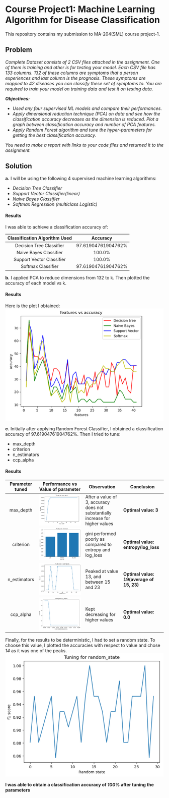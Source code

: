 # Course Project1: Machine Learning Algorithm for Disease Classification

This repository contains my submission to MA-204(SML) course project-1.

## Problem

*Complete Dataset consists of 2 CSV files attached in the assignment. One of them is training and other is for testing your model. Each CSV file has 133 columns. 132 of these columns are symptoms that a person experiences and last column is the prognosis. These symptoms are mapped to 42 diseases you can classify these set of symptoms to. You are required to train your model on training data and test it on testing data.*

***Objectives:*** 

- *Used any four supervised ML models and compare their performances.*
- *Apply dimensional reduction technique (PCA) on data and see how the classification accuracy decreases as the dimension is reduced. Plot a graph between classification accuracy and number of PCA features.*
- *Apply Random Forest algorithm and tune the hyper-parameters for getting the best classification accuracy.*

*You need to make a report with links to your code files and returned it to the assignment.*

## Solution

**a.** I will be using the following 4 supervised machine learning algorithms:
  - *Decision Tree Classifier*
  - *Support Vector Classifier(linear)*
  - *Naive Bayes Classifier*
  - *Softmax Regression (multiclass Logistic)*
#### Results
I was able to achieve a classification accuracy of:  

| Classification Algorithm Used |      Accuracy      |
|:-----------------------------:|:------------------:|
|    Decision Tree Classifier   | 97.61904761904762% |
|     Naive Bayes Classifier    |       100.0%       |
|   Support Vector Classifier   |       100.0%       |
|       Softmax Classifier      | 97.61904761904762% |  

**b.** I applied PCA to reduce dimensions from 132 to k. Then plotted the accuracy of each model vs k.
#### Results
Here is the plot I obtained:
![features vs accuracy](images/features_vs_accuracy.png)

**c.** Initially after applying Random Forest Classifier, I obtained a classification accuracy of 97.61904761904762%. Then I tried to tune:
- max_depth
- criterion
- n_estimators
- ccp_alpha
#### Results

| Parameter tuned | Performance vs Value of parameter | Observation                                                                    | Conclusion                               |
|:---------------:|:---------------------------------:|--------------------------------------------------------------------------------|------------------------------------------|
|    max_depth    |  ![](images/max_depth.png)        | After a value of 3, accuracy does not substantially increase for higher values | **Optimal value: 3**                     |
|    criterion    |  ![](images/criterion.png)        | gini performed poorly as compared to entropy and log_loss                      | **Optimal value: entropy/log_loss**      |
|   n_estimators  |  ![](images/n_estimators.png)     | Peaked at value 13, and between 15 and 23                                      | **Optimal value: 19(average of 15, 23)** |
|    ccp_alpha    |  ![](images/ccp_alpha.png)        | Kept decreasing for higher values                                              | **Optimal value: 0.0**                   |

Finally, for the results to be deterministic, I had to set a random state. To choose this value, I plotted the accuracies with respect to value and chose *14* as it was one of the peaks.
![](images/random_state.png)

**I was able to obtain a classification accuracy of *100%* after tuning the parameters**